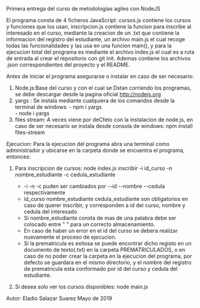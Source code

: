 Primera entrega del curso de metodologias agiles con NodeJS

El programa consta de 4 ficheros JavaScript: cursos.js contiene los cursos
y funciones que los usan, inscripcion.js contiene la funcion para inscribe
al interesado en el curso, mediante la creacion de un .txt 
que contiene la informacion del registro del estudiante, un archivo main.js
el cual recoge todas las funcionalidades y las usa en una funcion main(),
y para la ejecucion total del programa es mediante el archivo index.js el
cual es a ruta de entrada al crear el repositorio con git init.
Ademas contiene los archivos .json correspondientes del proyecto y el README.

Antes de iniciar el programa asegurarse o instalar en caso de 
ser necesario:
1.  Node.js:Base del curso y con el cual se Dstan corriendo los 
            programas, se debe descargar desde la pagina oficial
            http://nodejs.org
2.  yargs : Se instala mediante cualquiera de los comandos desde la terminal de
            windows: - npm i yargs  
                     - node i yargs
3.  files stream: A veces viene por deCfeto con la instalacion de 
                node.js, en caso de ser necesario se instala desde
                consola de windows: npm install files-stream

Ejecucion:
Para la ejecucion del programa abra una terminal como
administrador y ubicarse en la carpeta donde se encuentra el programa, entonces:
1.  Para inscripcion de cursos:
        node index.js inscribir -i id_curso -n nombre_estudiante -c cedula_estudiante
    
    *   -i -n -c puden ser cambiados por --id --nombre --cedula respectivamente
    *   id_curso nombre_estudiante cedula_estudiante son obligatorios en caso de
        querer inscribir, y corresponden a id del curso, nombre y cedula del interesado
    *   Si nombre_estudiante consta de mas de una palabra debe ser colocado entre " "
        para un correcto almacenamiento.
    *   En caso de haber un error en el id del curso se debera realizar nuevamente el proceso
	de ejecucion.
    *   Si la prematricula es exitosa se puede encontrar dicho registo en un documento 
        de texto(.txt) en la carpeta PREMATRICULADOS, o en caso de no poder crear la carpeta en 
        la ejecucion del programa, por defecto se guardara en el mismo directorio, y el nombre 
        del registro de prematricula esta conformado por id del curso y cedula del estudiante.
        
2.  Si desea solo ver los cursos disponibles:
        node main.js
   
Autor: Eladio Salazar Suarez
Mayo de 2019